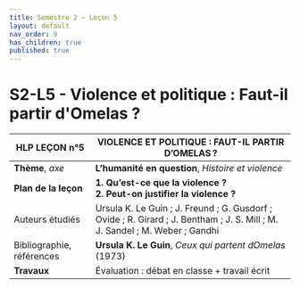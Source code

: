 ```yaml
---
title: Semestre 2 – Leçon 5
layout: default
nav_order: 9
has_children: true
published: true
---
```

# S2-L5 - Violence et politique : Faut-il partir d'Omelas ?   


| HLP LEÇON n°5    | VIOLENCE ET POLITIQUE : FAUT-IL PARTIR D’OMELAS ?     |
| ------------------------- | ------------------------------------------ |
| **Thème**, *axe*                  | **L’humanité en question**, *Histoire et violence*                       |
| **Plan de la leçon**      | **1. Qu’est-ce que la violence ? <br> 2.  Peut-on justifier la violence ?**                      |
| Auteurs étudiés           | Ursula K. Le Guin ; J. Freund ; G. Gusdorf ; Ovide ; R. Girard ; J. Bentham ; J. S. Mill ; M. J. Sandel ; M. Weber ; Gandhi |
| Bibliographie, références | **Ursula K. Le Guin**, *Ceux qui partent dOmelas* (1973)         |
| **Travaux**               | Évaluation : débat  en classe + travail écrit                |
